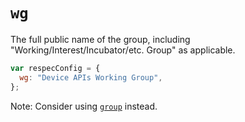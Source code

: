 # `wg`

The full public name of the group, including "Working/Interest/Incubator/etc. Group" as applicable.


```js "example": "Specify 'Device APIs Working Group' as working group."
var respecConfig = {
  wg: "Device APIs Working Group",
};
```

Note: Consider using [`group`](group) instead.

